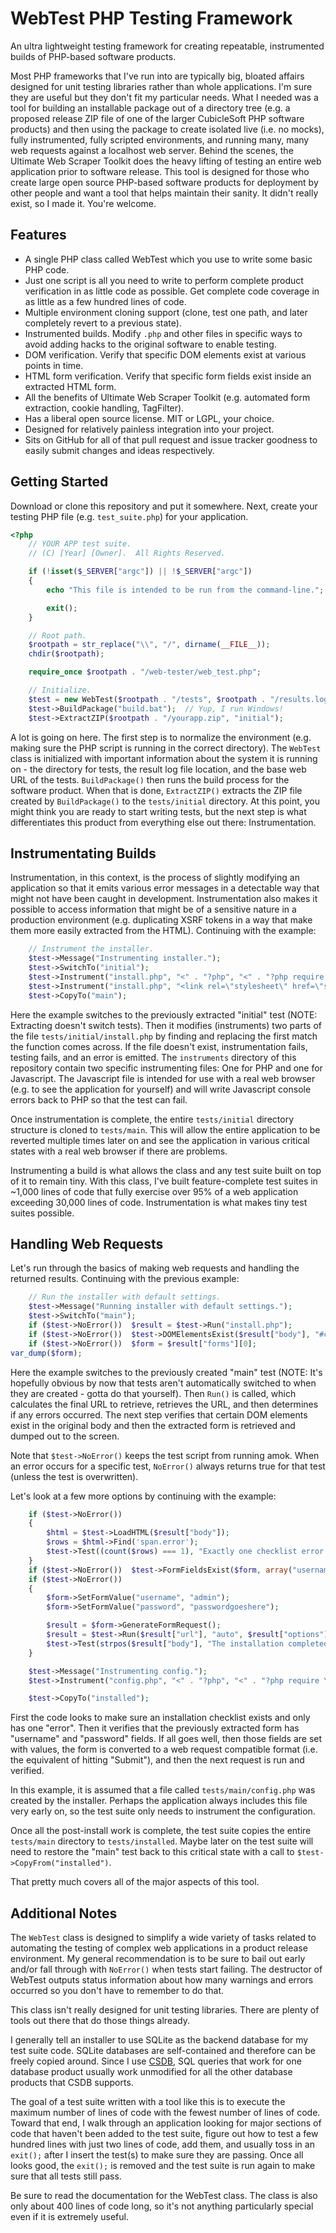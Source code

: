WebTest PHP Testing Framework
=============================

An ultra lightweight testing framework for creating repeatable, instrumented builds of PHP-based software products.

Most PHP frameworks that I've run into are typically big, bloated affairs designed for unit testing libraries rather than whole applications.  I'm sure they are useful but they don't fit my particular needs.  What I needed was a tool for building an installable package out of a directory tree (e.g. a proposed release ZIP file of one of the larger CubicleSoft PHP software products) and then using the package to create isolated live (i.e. no mocks), fully instrumented, fully scripted environments, and running many, many web requests against a localhost web server.  Behind the scenes, the Ultimate Web Scraper Toolkit does the heavy lifting of testing an entire web application prior to software release.  This tool is designed for those who create large open source PHP-based software products for deployment by other people and want a tool that helps maintain their sanity.  It didn't really exist, so I made it.  You're welcome.

Features
--------

* A single PHP class called WebTest which you use to write some basic PHP code.
* Just one script is all you need to write to perform complete product verification in as little code as possible.  Get complete code coverage in as little as a few hundred lines of code.
* Multiple environment cloning support (clone, test one path, and later completely revert to a previous state).
* Instrumented builds.  Modify `.php` and other files in specific ways to avoid adding hacks to the original software to enable testing.
* DOM verification.  Verify that specific DOM elements exist at various points in time.
* HTML form verification.  Verify that specific form fields exist inside an extracted HTML form.
* All the benefits of Ultimate Web Scraper Toolkit (e.g. automated form extraction, cookie handling, TagFilter).
* Has a liberal open source license.  MIT or LGPL, your choice.
* Designed for relatively painless integration into your project.
* Sits on GitHub for all of that pull request and issue tracker goodness to easily submit changes and ideas respectively.

Getting Started
---------------

Download or clone this repository and put it somewhere.  Next, create your testing PHP file (e.g. `test_suite.php`) for your application.

```php
<?php
	// YOUR APP test suite.
	// (C) [Year] [Owner].  All Rights Reserved.

	if (!isset($_SERVER["argc"]) || !$_SERVER["argc"])
	{
		echo "This file is intended to be run from the command-line.";

		exit();
	}

	// Root path.
	$rootpath = str_replace("\\", "/", dirname(__FILE__));
	chdir($rootpath);

	require_once $rootpath . "/web-tester/web_test.php";

	// Initialize.
	$test = new WebTest($rootpath . "/tests", $rootpath . "/results.log", "http://localhost/path/to/tests");
	$test->BuildPackage("build.bat");  // Yup, I run Windows!
	$test->ExtractZIP($rootpath . "/yourapp.zip", "initial");
```

A lot is going on here.  The first step is to normalize the environment (e.g. making sure the PHP script is running in the correct directory).  The `WebTest` class is initialized with important information about the system it is running on - the directory for tests, the result log file location, and the base web URL of the tests.  `BuildPackage()` then runs the build process for the software product.  When that is done, `ExtractZIP()` extracts the ZIP file created by `BuildPackage()` to the `tests/initial` directory.  At this point, you might think you are ready to start writing tests, but the next step is what differentiates this product from everything else out there:  Instrumentation.

Instrumentating Builds
----------------------

Instrumentation, in this context, is the process of slightly modifying an application so that it emits various error messages in a detectable way that might not have been caught in development.  Instrumentation also makes it possible to access information that might be of a sensitive nature in a production environment (e.g. duplicating XSRF tokens in a way that make them more easily extracted from the HTML).  Continuing with the example:

```php
	// Instrument the installer.
	$test->Message("Instrumenting installer.");
	$test->SwitchTo("initial");
	$test->Instrument("install.php", "<" . "?php", "<" . "?php require \"" . $rootpath . "/web-tester/instruments/php_instrument.php\";", $rootpath . "/web-tester/instruments/instrumented_php.log");
	$test->Instrument("install.php", "<link rel=\"stylesheet\" href=\"support/install.css\" type=\"text/css\" media=\"all\" />", "<script type=\"text/javascript\" src=\"/path/to/web-tester/instruments/js_instrument.js\"></script><link rel=\"stylesheet\" href=\"support/install.css\" type=\"text/css\" media=\"all\" />", $rootpath . "/web-tester/instruments/instrumented_js.log");
	$test->CopyTo("main");
```

Here the example switches to the previously extracted "initial" test (NOTE:  Extracting doesn't switch tests).  Then it modifies (instruments) two parts of the file `tests/initial/install.php` by finding and replacing the first match the function comes across.  If the file doesn't exist, instrumentation fails, testing fails, and an error is emitted.  The `instruments` directory of this repository contain two specific instrumenting files:  One for PHP and one for Javascript.  The Javascript file is intended for use with a real web browser (e.g. to see the application for yourself) and will write Javascript console errors back to PHP so that the test can fail.

Once instrumentation is complete, the entire `tests/initial` directory structure is cloned to `tests/main`.  This will allow the entire application to be reverted multiple times later on and see the application in various critical states with a real web browser if there are problems.

Instrumenting a build is what allows the class and any test suite built on top of it to remain tiny.  With this class, I've built feature-complete test suites in ~1,000 lines of code that fully exercise over 95% of a web application exceeding 30,000 lines of code.  Instrumentation is what makes tiny test suites possible.

Handling Web Requests
---------------------

Let's run through the basics of making web requests and handling the returned results.  Continuing with the previous example:

```php
	// Run the installer with default settings.
	$test->Message("Running installer with default settings.");
	$test->SwitchTo("main");
	if ($test->NoError())  $result = $test->Run("install.php");
	if ($test->NoError())  $test->DOMElementsExist($result["body"], "#contentwrap #content");
	if ($test->NoError())  $form = $result["forms"][0];
var_dump($form);
```

Here the example switches to the previously created "main" test (NOTE:  It's hopefully obvious by now that tests aren't automatically switched to when they are created - gotta do that yourself).  Then `Run()` is called, which calculates the final URL to retrieve, retrieves the URL, and then determines if any errors occurred.  The next step verifies that certain DOM elements exist in the original body and then the extracted form is retrieved and dumped out to the screen.

Note that `$test->NoError()` keeps the test script from running amok.  When an error occurs for a specific test, `NoError()` always returns true for that test (unless the test is overwritten).

Let's look at a few more options by continuing with the example:

```php
	if ($test->NoError())
	{
		$html = $test->LoadHTML($result["body"]);
		$rows = $html->Find('span.error');
		$test->Test((count($rows) === 1), "Exactly one checklist error as expected (the SSL alert).", count($rows) . " checklist errors.  Too many checklist errors.");
	}
	if ($test->NoError())  $test->FormFieldsExist($form, array("username", "password"));
	if ($test->NoError())
	{
		$form->SetFormValue("username", "admin");
		$form->SetFormValue("password", "passwordgoeshere");

		$result = $form->GenerateFormRequest();
		$result = $test->Run($result["url"], "auto", $result["options"]);
		$test->Test(strpos($result["body"], "The installation completed successfully.") !== false, "Installation successful.", "Installation failed.");
	}

	$test->Message("Instrumenting config.");
	$test->Instrument("config.php", "<" . "?php", "<" . "?php require \"" . $rootpath . "/web-tester/instruments/php_instrument.php\";", $rootpath . "/web-tester/instruments/instrumented_php.log");

	$test->CopyTo("installed");
```

First the code looks to make sure an installation checklist exists and only has one "error".  Then it verifies that the previously extracted form has "username" and "password" fields.  If all goes well, then those fields are set with values, the form is converted to a web request compatible format (i.e. the equivalent of hitting "Submit"), and then the next request is run and verified.

In this example, it is assumed that a file called `tests/main/config.php` was created by the installer.  Perhaps the application always includes this file very early on, so the test suite only needs to instrument the configuration.

Once all the post-install work is complete, the test suite copies the entire `tests/main` directory to `tests/installed`.  Maybe later on the test suite will need to restore the "main" test back to this critical state with a call to `$test->CopyFrom("installed")`.

That pretty much covers all of the major aspects of this tool.

Additional Notes
----------------

The `WebTest` class is designed to simplify a wide variety of tasks related to automating the testing of complex web applications in a product release environment.  My general recommendation is to be sure to bail out early and/or fall through with `NoError()` when tests start failing.  The destructor of WebTest outputs status information about how many warnings and errors occurred so you don't have to remember to do that.

This class isn't really designed for unit testing libraries.  There are plenty of tools out there that do those things already.

I generally tell an installer to use SQLite as the backend database for my test suite code.  SQLite databases are self-contained and therefore can be freely copied around.  Since I use [CSDB](https://github.com/cubiclesoft/csdb), SQL queries that work for one database product usually work unmodified for all the other database products that CSDB supports.

The goal of a test suite written with a tool like this is to execute the maximum number of lines of code with the fewest number of lines of code.  Toward that end, I walk through an application looking for major sections of code that haven't been added to the test suite, figure out how to test a few hundred lines with just two lines of code, add them, and usually toss in an `exit();` after I insert the test(s) to make sure they are passing.  Once all looks good, the `exit();` is removed and the test suite is run again to make sure that all tests still pass.

Be sure to read the documentation for the WebTest class.  The class is also only about 400 lines of code long, so it's not anything particularly special even if it is extremely useful.
